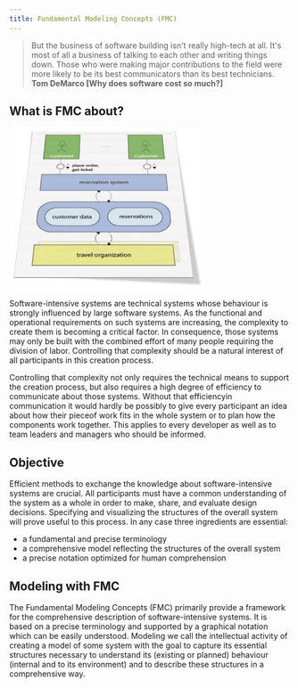 ```yaml
---
title: Fundamental Modeling Concepts (FMC)
---
```


> But the business of software building isn't really high-tech at all. It's most of all a business of talking to each other and writing things down. Those who were making major contributions to the field were more likely to be its best communicators than its best technicians.
> **Tom DeMarco [Why does software cost so much?]**

## What is FMC about?
![FMC Diagram](assets/img/home/picture.jpg)

Software-intensive systems are technical systems whose behaviour is strongly influenced by large software systems. As the functional and operational requirements on such systems are increasing, the complexity to create them is becoming a critical factor. In consequence, those systems may only be built with the combined effort of many people requiring the division of labor. Controlling that complexity should be a natural interest of all participants in this creation process.

Controlling that complexity not only requires the technical means to support the creation process, but also requires a high degree of efficiency to communicate about those systems. Without that efficiencyin communication it would hardly be possibly to give every participant an idea about how their pieceof work fits in the whole system or to plan how the components work together. This applies to every developer as well as to team leaders and managers who should be informed.

## Objective

Efficient methods to exchange the knowledge about software-intensive systems are crucial. All participants must have a common understanding of the system as a whole in order to make, share, and evaluate design decisions. Specifying and visualizing the structures of the overall system will prove useful to this process.
In any case three ingredients are essential:

* a fundamental and precise terminology
* a comprehensive model reflecting the structures of the overall system
* a precise notation optimized for human comprehension

## Modeling with FMC

The Fundamental Modeling Concepts (FMC) primarily provide a framework for the comprehensive description of
software-intensive systems. It is based on a precise terminology and supported by a graphical notation
which can be easily understood. Modeling we call the intellectual activity of creating a model of some
system with the goal to capture its essential structures necessary to understand its (existing or planned)
behaviour (internal and to its environment) and to describe these structures in a comprehensive way.
